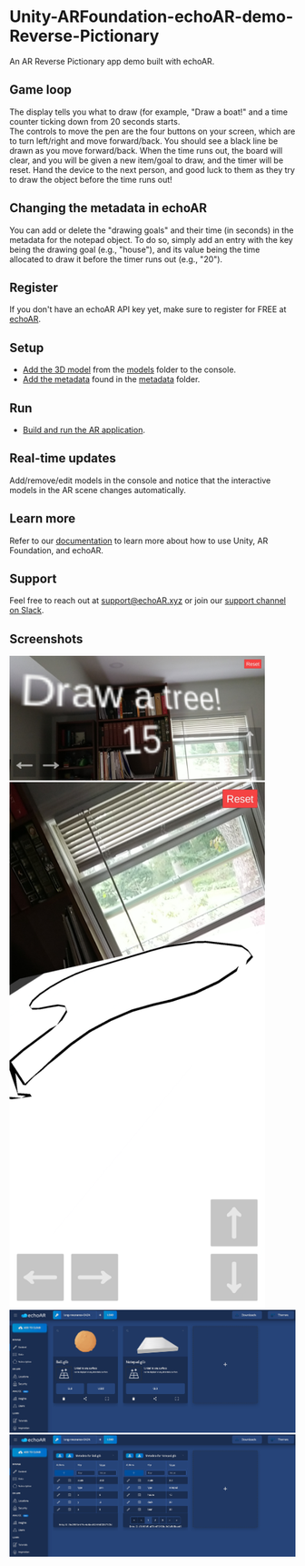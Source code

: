 # Unity-ARFoundation-echoAR-demo-Reverse-Pictionary
An AR Reverse Pictionary app demo built with echoAR.

## Game loop
The display tells you what to draw (for example, "Draw a boat!" and a time counter ticking down from 20 seconds starts.  
The controls to move the pen are the four buttons on your screen, which are to turn left/right and move forward/back. You should see a black line be drawn as you move forward/back. 
When the time runs out, the board will clear, and you will be given a new item/goal to draw, and the timer will be reset. Hand the device to the next person, and good luck to them as they try to draw the object before the time runs out!

## Changing the metadata in echoAR
You can add or delete the "drawing goals" and their time (in seconds) in the metadata for the notepad object.
To do so, simply add an entry with the key being the drawing goal (e.g., "house"), and its value being the time allocated to draw it before the timer runs out (e.g., "20"). 

## Register
If you don't have an echoAR API key yet, make sure to register for FREE at [echoAR](https://console.echoar.xyz/#/auth/register).

## Setup
* [Add the 3D model](https://docs.echoar.xyz/quickstart/add-a-3d-model) from the [models](https://github.com/echoARxyz/Car-Racing-Demo-echoAR/tree/master/Models) folder to the console.
* [Add the metadata](https://docs.echoar.xyz/web-console/manage-pages/data-page/how-to-add-data#adding-metadata) found in the [metadata](https://github.com/echoARxyz/Car-Racing-Demo-echoAR/tree/master/metadata) folder.

## Run
* [Build and run the AR application](https://docs.echoar.xyz/unity/adding-ar-capabilities#4-build-and-run-the-ar-application).

## Real-time updates
Add/remove/edit models in the console and notice that the interactive models in the AR scene changes automatically.

## Learn more
Refer to our [documentation](https://docs.echoar.xyz/unity/) to learn more about how to use Unity, AR Foundation, and echoAR.

## Support
Feel free to reach out at [support@echoAR.xyz](mailto:support@echoAR.xyz) or join our [support channel on Slack](https://join.slack.com/t/echoar/shared_invite/enQtNTg4NjI5NjM3OTc1LWU1M2M2MTNlNTM3NGY1YTUxYmY3ZDNjNTc3YjA5M2QyNGZiOTgzMjVmZWZmZmFjNGJjYTcxZjhhNzk3YjNhNjE). 

## Screenshots
<img src="/Screenshots/Screenshot-one.jpg" width="450">
<img src="/Screenshots/Screenshot-two.jpg" width="450">
<img src="/Screenshots/console.png">
<img src="/Screenshots/metadata.png">
